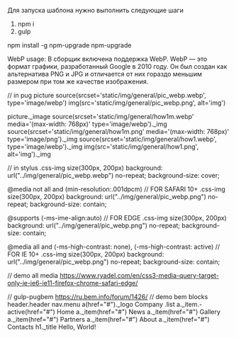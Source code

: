 Для запуска шаблона нужно выполнить следующие шаги

1. npm i
2. gulp

npm install -g npm-upgrade
npm-upgrade

WebP usage:
В сборщик включена поддержка WebP. WebP — это формат графики, разработанный Google в 2010 году. Он был создан как альтернатива PNG и JPG и отличается от них гораздо меньшим размером при том же качестве изображения.

// in pug
picture
  source(srcset='static/img/general/pic_webp.webp', type='image/webp')
  img(src='static/img/general/pic_webp.png', alt='img')
  
picture._image
  source(srcset='static/img/general/how1m.webp' media='(max-width: 768px)' type='image/webp')._img
  source(srcset='static/img/general/how1m.png' media='(max-width: 768px)' type='image/png')._img
  source(srcset='static/img/general/how1.webp', type='image/webp')._img
  img(src='static/img/general/how1.png', alt='img')._img
  
// in stylus
.css-img
  size(300px, 200px)
  background: url("../img/general/pic_webp.webp") no-repeat;
  background-size: cover;

@media not all and (min-resolution:.001dpcm) // FOR SAFARI 10+
  .css-img
    size(300px, 200px)
    background: url("../img/general/pic_webp.png") no-repeat;
    background-size: contain;

@supports (-ms-ime-align:auto) // FOR EDGE
  .css-img
    size(300px, 200px)
    background: url("../img/general/pic_webp.png") no-repeat;
    background-size: contain;

@media all and (-ms-high-contrast: none), (-ms-high-contrast: active)  // FOR IE 10+
  .css-img
    size(300px, 200px)
    background: url("../img/general/pic_webp.png") no-repeat;
    background-size: contain;
  
// demo all media 
https://www.ryadel.com/en/css3-media-query-target-only-ie-ie6-ie11-firefox-chrome-safari-edge/

// gulp-pugbem
https://ru.bem.info/forum/1426/
// demo bem blocks
header.header
  nav.menu
    a(href="#")._logo Company
    .list
      a._item.-active(href="#") Home
      a._item(href="#") News
      a._item(href="#") Gallery
      a._item(href="#") Partners
      a._item(href="#") About
      a._item(href="#") Contacts
  h1._title Hello, World!